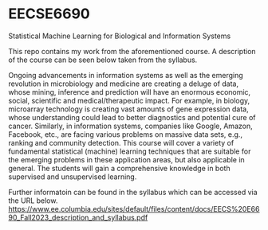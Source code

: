 # EECSE6690
Statistical Machine Learning for Biological and Information Systems

This repo contains my work from the aforementioned course. A description of the course can be seen below taken from the syllabus.

Ongoing advancements in information systems as well as the
emerging revolution in microbiology and medicine are creating a deluge of data, whose
mining, inference and prediction will have an enormous economic, social, scientific and
medical/therapeutic impact. For example, in biology, microarray technology is creating
vast amounts of gene expression data, whose understanding could lead to better
diagnostics and potential cure of cancer. Similarly, in information systems, companies
like Google, Amazon, Facebook, etc., are facing various problems on massive data sets,
e.g., ranking and community detection. This course will cover a variety of fundamental
statistical (machine) learning techniques that are suitable for the emerging problems in
these application areas, but also applicable in general. The students will gain a
comprehensive knowledge in both supervised and unsupervised learning.

Further informatoin can be found in the syllabus which can be accessed via the URL below.
https://www.ee.columbia.edu/sites/default/files/content/docs/EECS%20E6690_Fall2023_description_and_syllabus.pdf
